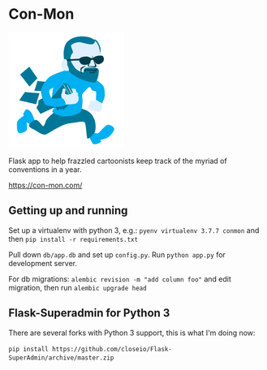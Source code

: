 Con-Mon
=======

![con-mon](https://raw.githubusercontent.com/natebeaty/con-mon/master/static/img/con-mon.png)

Flask app to help frazzled cartoonists keep track of the myriad of conventions in a year.

<https://con-mon.com/>

## Getting up and running

Set up a virtualenv with python 3, e.g.: `pyenv virtualenv 3.7.7 conmon` and then `pip install -r requirements.txt`

Pull down `db/app.db` and set up `config.py`. Run `python app.py` for development server.

For db migrations: `alembic revision -m "add column foo"` and edit migration, then run `alembic upgrade head`

## Flask-Superadmin for Python 3

There are several forks with Python 3 support, this is what I'm doing now:

`pip install https://github.com/closeio/Flask-SuperAdmin/archive/master.zip`
